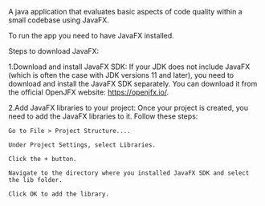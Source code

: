 A java application that evaluates basic aspects of code quality within a small codebase using JavaFX.

To run the app you need to have JavaFX installed.

Steps to download JavaFX:

1.Download and install JavaFX SDK: If your JDK does not include JavaFX (which is often the case with JDK versions 11 and later), you need to download and install the JavaFX SDK separately. You can download it from the official OpenJFX website: https://openjfx.io/.

2.Add JavaFX libraries to your project: Once your project is created, you need to add the JavaFX libraries to it. Follow these steps:

	Go to File > Project Structure....

	Under Project Settings, select Libraries.

	Click the + button.

	Navigate to the directory where you installed JavaFX SDK and select the lib folder.

	Click OK to add the library.

